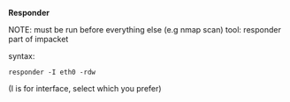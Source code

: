 **Responder**

NOTE: must be run before everything else (e.g nmap scan)
tool: responder
part of impacket

syntax: 
```
responder -I eth0 -rdw
```
(I is for interface, select which you prefer)